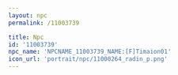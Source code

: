 ```yaml
---
layout: npc
permalink: /11003739

title: Npc
id: '11003739'
npc_name: 'NPCNAME_11003739_NAME:[F]Timaion01'
icon_url: 'portrait/npc/11000264_radin_p.png'
---
```

